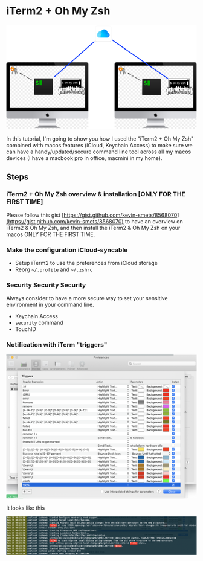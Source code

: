 # iTerm2 + Oh My Zsh

![](../.gitbook/assets/iterm-ohmyzsh.png)

In this tutorial, I'm going to show you how I used the "iTerm2 + Oh My Zsh" combined with macos features \(iCloud, Keychain Access\) to make sure we can have a handy/updated/secure command line tool across all my macos devices \(I have a macbook pro in office, macmini in my home\).

## Steps

### iTerm2 + Oh My Zsh overview & installation \[ONLY FOR THE FIRST TIME\]

Please follow this gist [https://gist.github.com/kevin-smets/8568070](https://gist.github.com/kevin-smets/8568070) to have an overview on iTerm2 & Oh My Zsh, and then install the iTerm2 & Oh My Zsh on your macos ONLY FOR THE FIRST TIME.

### Make the configuration iCloud-syncable

* Setup iTerm2 to use the preferences from iCloud storage
* Reorg `~/.profile` and `~/.zshrc` 

### Security Security Security

Always consider to have a more secure way to set your sensitive environment in your command line.

* Keychain Access
* `security` command
* TouchID

### Notification with iTerm "triggers"

![My Triggers settings](../.gitbook/assets/image.png)

It looks like this

![We can identify the &quot;keywords&quot; from the trigger settings.](../.gitbook/assets/image%20%282%29.png)



